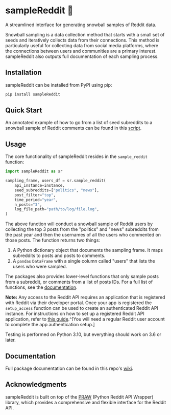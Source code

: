# sampleReddit 🫴

A streamlined interface for generating snowball samples of Reddit data. 

Snowball sampling is a data collection method that starts with a small set of seeds and iteratively collects data from their connections. This method is particularly useful for collecting data from social media platforms, where the connections between users and communities are a primary interest. sampleReddit also outputs full documentation of each sampling process.

## Installation

sampleReddit can be installed from PyPI using pip:

```bash
pip install sampleReddit
```

## Quick Start

An annotated example of how to go from a list of seed subreddits to a snowball sample of Reddit comments can be found in this [script](https://github.com/ReedMerrill/sampleReddit-example-files/blob/main/scripts/example-comment-sampling.py).

## Usage

The core functionality of sampleReddit resides in the `sample_reddit` function:

```python
import sampleReddit as sr

sampling_frame, users_df = sr.sample_reddit(
    api_instance=instance,
    seed_subreddits=["politics", "news"],
    post_filter="top",
    time_period="year",
    n_posts="3",
    log_file_path="path/to/log/file.log",
)
```

The above function will conduct a snowball sample of Reddit users by collecting the top 3 posts from the "politics" and "news" subreddits from the past year and then the usernames of all the users who commented on those posts. The function returns two things:

1. A Python dictionary object that documents the sampling frame. It maps subreddits to posts and posts to comments.
2. A `pandas` `DataFrame` with a single column called "users" that lists the users who were sampled.

The packages also provides lower-level functions that only sample posts from a subreddit, or comments from a list of posts IDs. For a full list of functions, see the [documentation](https://github.com/ReedMerrill/sampleReddit/wiki).

**Note:** Any access to the Reddit API requires an application that is registered with Reddit via their developer portal. Once your app is registered the `setup_access` function can be used to create an authenticated Reddit API instance. For instructions on how to set up a registered Reddit API application, refer to [this guide](https://github.com/reddit-archive/reddit/wiki/OAuth2-App-Types#script-app).^[You will need a regular Reddit user account to complete the app authentication setup.]

Testing is performed on Python 3.10, but everything should work on 3.6 or later.

## Documentation

Full package documentation can be found in this repo's [wiki](https://github.com/ReedMerrill/sampleReddit/wiki).

## Acknowledgments

sampleReddit is built on top of the [PRAW](https://github.com/praw-dev/praw) (Python Reddit API Wrapper) library, which provides a comprehensive and flexible interface for the Reddit API.

